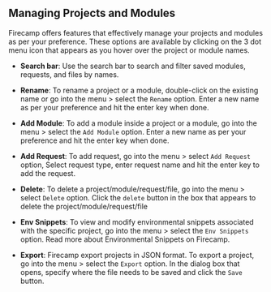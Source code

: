 ## Managing Projects and Modules

Firecamp offers features that effectively manage your projects and modules as per your preference. These options are available by clicking on the 3 dot menu icon that appears as you hover over the project or module names.

- **Search bar**: Use the search bar to search and filter saved modules, requests, and files by names.

- **Rename**: To rename a project or a module, double-click on the existing name or go into the menu > select the `Rename` option. Enter a new name as per your preference and hit the enter key when done.

- **Add Module**: To add a module inside a project or a module, go into the menu > select the `Add Module` option. Enter a new name as per your preference and hit the enter key when done.

- **Add Request**: To add request, go into the menu > select `Add Request` option, Select request type, enter request name and hit the enter key to add the request.

- **Delete**: To delete a project/module/request/file, go into the menu > select `Delete` option. Click the `delete` button in the box that appears to delete the project/module/request/file

- **Env Snippets**: To view and modify environmental snippets associated with the specific project, go into the menu > select the `Env Snippets` option. Read more about Environmental Snippets on Firecamp.

- **Export**: Firecamp export projects in JSON format. To export a project, go into the menu > select the `Export` option. In the dialog box that opens, specify where the file needs to be saved and click the `Save` button.
